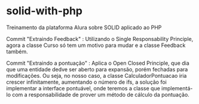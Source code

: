 # solid-with-php
Treinamento da plataforma Alura sobre SOLID aplicado ao PHP

Commit "Extraindo Feedback" : Utilizando o Single Responsability Principle, agora a classe Curso só tem um motivo 
para mudar e a classe Feedback também.

Commit "Extraindo a pontuação" : Aplica o Open Closed Principle, que dia que
uma entidade dedve ser aberto para expansão, porém fechadas para modificações.
Ou seja, no nosso caso, a classe CalculadorPontuacao iria crescer infinitamente, 
aumentando o número de ifs, a solução foi implementar a interface pontuável, onde teremos
a classe que implementá-lo com a responsabilidade de prover um método de cálculo da pontuação.
